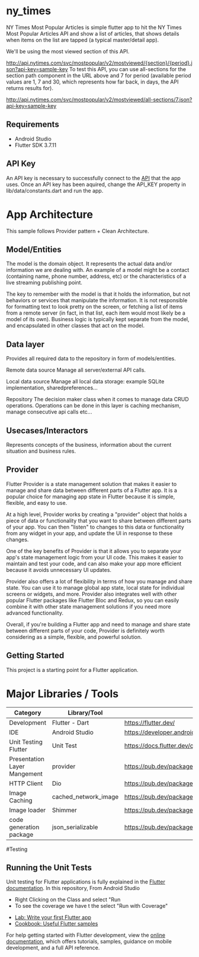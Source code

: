 # ny_times

NY Times Most Popular Articles is simple flutter app to hit the NY Times Most Popular Articles API and show a list of articles, that shows details when items on the list are tapped (a typical master/detail app).

We'll be using the most viewed section of this API.

http://api.nytimes.com/svc/mostpopular/v2/mostviewed/{section}/{period}.json?api-key=sample-key 
To test this API, you can use all-sections for the section path component in the URL above and 7 for period (available period values are 1, 7 and 30, which represents how far back, in days, the API returns results for).

http://api.nytimes.com/svc/mostpopular/v2/mostviewed/all-sections/7.json?api-key=sample-key

## Requirements
  * Android Studio
  * Flutter SDK 3.7.11
  
## API Key
An API key is necessary to successfully connect to the [API](https://developer.nytimes.com/signup) that the app uses. Once an API key has been aquired, change the API_KEY property in lib/data/constants.dart and run the app.

# App Architecture
This sample follows Provider pattern + Clean Architecture.

## Model/Entities
The model is the domain object. It represents the actual data and/or information we are dealing with. An example of a model might be a contact (containing name, phone number, address, etc) or the characteristics of a live streaming publishing point.

The key to remember with the model is that it holds the information, but not behaviors or services that manipulate the information. It is not responsible for formatting text to look pretty on the screen, or fetching a list of items from a remote server (in fact, in that list, each item would most likely be a model of its own). Business logic is typically kept separate from the model, and encapsulated in other classes that act on the model.

## Data layer
Provides all required data to the repository in form of models/entities.

Remote data source
Manage all server/external API calls.

Local data source
Manage all local data storage: example SQLite implementation, sharedpreferences...

Repository
The decision maker class when it comes to manage data CRUD operations. Operations can be done in this layer is caching mechanism, manage consecutive api calls etc...

## Usecases/Interactors
Represents concepts of the business, information about the current situation and business rules.

## Provider 
Flutter Provider is a state management solution that makes it easier to manage and share data between different parts of a Flutter app. It is a popular choice for managing app state in Flutter because it is simple, flexible, and easy to use.

At a high level, Provider works by creating a "provider" object that holds a piece of data or functionality that you want to share between different parts of your app. You can then "listen" to changes to this data or functionality from any widget in your app, and update the UI in response to these changes.

One of the key benefits of Provider is that it allows you to separate your app's state management logic from your UI code. This makes it easier to maintain and test your code, and can also make your app more efficient because it avoids unnecessary UI updates.

Provider also offers a lot of flexibility in terms of how you manage and share state. You can use it to manage global app state, local state for individual screens or widgets, and more. Provider also integrates well with other popular Flutter packages like Flutter Bloc and Redux, so you can easily combine it with other state management solutions if you need more advanced functionality.

Overall, if you're building a Flutter app and need to manage and share state between different parts of your code, Provider is definitely worth considering as a simple, flexible, and powerful solution.


## Getting Started

This project is a starting point for a Flutter application.

# Major Libraries / Tools
Category |	Library/Tool | 	Link
|----------|----------|----------|
Development|	Flutter - Dart |	https://flutter.dev/
IDE|	Android Studio	|https://developer.android.com/studio
Unit Testing	Flutter |Unit Test|	https://docs.flutter.dev/cookbook/testing/unit/introduction
Presentation Layer Mangement|	provider |	https://pub.dev/packages/provider
HTTP Client |	Dio |	https://pub.dev/packages/dio
Image Caching|	cached_network_image|	https://pub.dev/packages/cached_network_image
Image loader | Shimmer | https://pub.dev/packages/shimmer
code generation package | json_serializable | https://pub.dev/packages/json_serializable

#Testing

## Running the Unit Tests
Unit testing for Flutter applications is fully explained in the [Flutter documentation](https://docs.flutter.dev/cookbook/testing/unit/introduction). In this repository, From Android Studio

  * Right Clicking on the Class and select "Run
  * To see the coverage we have t the select "Run with Coverage"


- [Lab: Write your first Flutter app](https://docs.flutter.dev/get-started/codelab)
- [Cookbook: Useful Flutter samples](https://docs.flutter.dev/cookbook)

For help getting started with Flutter development, view the
[online documentation](https://docs.flutter.dev/), which offers tutorials,
samples, guidance on mobile development, and a full API reference.

